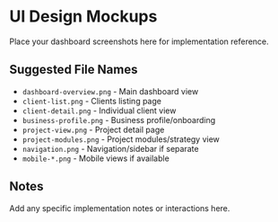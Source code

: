 # UI Design Mockups

Place your dashboard screenshots here for implementation reference.

## Suggested File Names

- `dashboard-overview.png` - Main dashboard view
- `client-list.png` - Clients listing page
- `client-detail.png` - Individual client view
- `business-profile.png` - Business profile/onboarding
- `project-view.png` - Project detail page
- `project-modules.png` - Project modules/strategy view
- `navigation.png` - Navigation/sidebar if separate
- `mobile-*.png` - Mobile views if available

## Notes

Add any specific implementation notes or interactions here.
